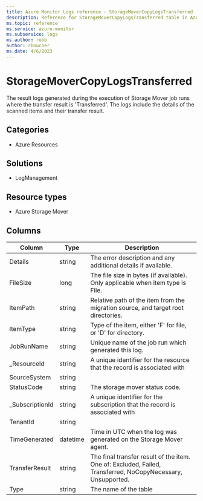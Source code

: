 ```yaml
---
title: Azure Monitor Logs reference - StorageMoverCopyLogsTransferred
description: Reference for StorageMoverCopyLogsTransferred table in Azure Monitor Logs.
ms.topic: reference
ms.service: azure-monitor
ms.subservice: logs
ms.author: robb
author: rboucher
ms.date: 4/6/2023
---
```


# StorageMoverCopyLogsTransferred

 The result logs generated during the execution of Storage Mover job runs where the transfer result is 'Transferred'. The logs include the details of the scanned items and their transfer result.

## Categories

- Azure Resources
## Solutions

- LogManagement
## Resource types

- Azure Storage Mover




## Columns

| Column | Type | Description |
| --- | --- | --- |
| Details | string | The error description and any additional details if available. |
| FileSize | long | The file size in bytes (if available). Only applicable when item type is File. |
| ItemPath | string | Relative path of the item from the migration source, and target root directories. |
| ItemType | string | Type of the item, either 'F' for file, or 'D' for directory. |
| JobRunName | string | Unique name of the job run which generated this log. |
| _ResourceId | string | A unique identifier for the resource that the record is associated with |
| SourceSystem | string |  |
| StatusCode | string | The storage mover status code. |
| _SubscriptionId | string | A unique identifier for the subscription that the record is associated with |
| TenantId | string |  |
| TimeGenerated | datetime | Time in UTC when the log was generated on the Storage Mover agent. |
| TransferResult | string | The final transfer result of the item. One of: Excluded, Failed, Transferred, NoCopyNecessary, Unsupported. |
| Type | string | The name of the table |
